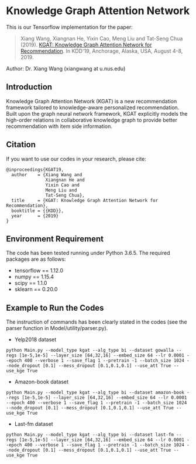 # Knowledge Graph Attention Network
This is our Tensorflow implementation for the paper:

>Xiang Wang, Xiangnan He, Yixin Cao, Meng Liu and Tat-Seng Chua (2019). [KGAT: Knowledge Graph Attention Network for Recommendation](xx). In KDD'19, Anchorage, Alaska, USA, August 4-8, 2019.

Author: Dr. Xiang Wang (xiangwang at u.nus.edu)

## Introduction
Knowledge Graph Attention Network (KGAT) is a new recommendation framework tailored to knowledge-aware personalized recommendation. Built upon the graph neural network framework, KGAT explicitly models the high-order relations in collaborative knowledge graph to provide better recommendation with item side information.

## Citation 
If you want to use our codes in your research, please cite:
```
@inproceedings{KGAT19,
  author    = {Xiang Wang and
               Xiangnan He and
               Yixin Cao and
               Meng Liu and
               Tat-Seng Chua},
  title     = {KGAT: Knowledge Graph Attention Network for Recommendation},
  booktitle = {{KDD}},
  year      = {2019}
}
```
## Environment Requirement
The code has been tested running under Python 3.6.5. The required packages are as follows:
* tensorflow == 1.12.0
* numpy == 1.15.4
* scipy == 1.1.0
* sklearn == 0.20.0

## Example to Run the Codes
The instruction of commands has been clearly stated in the codes (see the parser function in Model/utility/parser.py).
* Yelp2018 dataset
```
python Main.py --model_type kgat --alg_type bi --dataset gowalla --regs [1e-5,1e-5] --layer_size [64,32,16] --embed_size 64 --lr 0.0001 --epoch 400 --verbose 1 --save_flag 1 --pretrain -1 --batch_size 1024 --node_dropout [0.1] --mess_dropout [0.1,0.1,0.1] --use_att True --use_kge True
```

* Amazon-book dataset
```
python Main.py --model_type kgat --alg_type bi --dataset amazon-book --regs [1e-5,1e-5] --layer_size [64,32,16] --embed_size 64 --lr 0.0001 --epoch 400 --verbose 1 --save_flag 1 --pretrain -1 --batch_size 1024 --node_dropout [0.1] --mess_dropout [0.1,0.1,0.1] --use_att True --use_kge True
```


* Last-fm dataset
```
python Main.py --model_type kgat --alg_type bi --dataset last-fm --regs [1e-5,1e-5] --layer_size [64,32,16] --embed_size 64 --lr 0.0001 --epoch 400 --verbose 1 --save_flag 1 --pretrain -1 --batch_size 1024 --node_dropout [0.1] --mess_dropout [0.1,0.1,0.1] --use_att True --use_kge True
```
